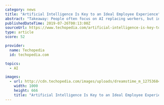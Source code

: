 ```yaml
---
category: news
title: "Artificial Intelligence Is Key to an Ideal Employee Experience"
abstract: "Takeaway: People often focus on AI replacing workers, but in reality, AI is much more likely to play a smaller, less noticeable (but no less important) role assisting workers. Information technology is one segment of the workforce that understands AI’s ..."
publishedDateTime: 2019-07-26T00:13:00Z
sourceUrl: https://www.techopedia.com/artificial-intelligence-is-key-to-an-ideal-employee-experience/2/33979
type: article
score: 52

provider:
  name: Techopedia
  id: techopedia.com

topics:
  - AI

images:
  - url: http://cdn.techopedia.com/images/uploads/dreamstime_m_127536844.jpg
    width: 1000
    height: 666
    title: "Artificial Intelligence Is Key to an Ideal Employee Experience"
---
```

